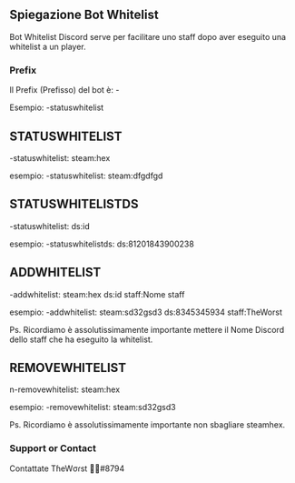 ## Spiegazione Bot Whitelist

Bot Whitelist Discord serve per facilitare uno staff dopo aver eseguito una whitelist a un player.

### Prefix

Il Prefix (Prefisso) del bot è: -

Esempio: -statuswhitelist


## STATUSWHITELIST

-statuswhitelist: steam:hex

esempio: -statuswhitelist: steam:dfgdfgd

## STATUSWHITELISTDS

-statuswhitelist: ds:id

esempio: -statuswhitelistds: ds:81201843900238

## ADDWHITELIST

-addwhitelist: steam:hex ds:id staff:Nome staff

esempio: -addwhitelist: steam:sd32gsd3 ds:8345345934 staff:TheWorst

Ps. Ricordiamo è assolutissimamente importante mettere il Nome Discord dello staff che ha eseguito la whitelist.

## REMOVEWHITELIST

n-removewhitelist: steam:hex

esempio: -removewhitelist: steam:sd32gsd3 

Ps. Ricordiamo è assolutissimamente importante non sbagliare steamhex.


### Support or Contact

Contattate TɦeWσɾst 🤹🏻#8794
